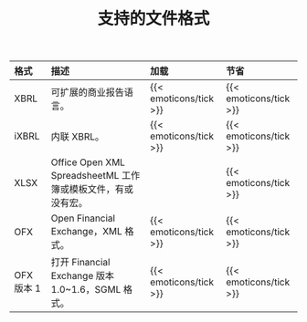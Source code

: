 ﻿---
title: 支持的文件格式
keywords: finance,xbrl,ixbrl,xlsx,ofx
type: docs
weight: 20
url: /zh/python-net/supported-file-formats/
description: Python Finance 库API支持的文件格式包括XBRL、iXBRL、XLSX和OFX。
---
|**格式**|**描述**|**加载**|**节省**|
|:- |:- |:- |:- |
|XBRL|可扩展的商业报告语言。|{{< emoticons/tick >}}|{{< emoticons/tick >}}|
|iXBRL|内联 XBRL。|{{< emoticons/tick >}}|{{< emoticons/tick >}}|
|XLSX|Office Open XML SpreadsheetML 工作簿或模板文件，有或没有宏。||{{< emoticons/tick >}}|
|OFX|Open Financial Exchange，XML 格式。|{{< emoticons/tick >}}|{{< emoticons/tick >}}|
|OFX 版本 1|打开 Financial Exchange 版本 1.0~1.6，SGML 格式。|{{< emoticons/tick >}}|{{< emoticons/tick >}}|
